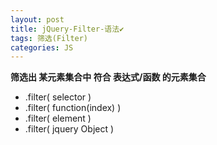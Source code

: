 ```yaml
---
layout: post
title: jQuery-Filter-语法✔︎
tags: 筛选(Filter)
categories: JS
---
```


**筛选出 某元素集合中 符合 表达式/函数 的元素集合**
- .filter( selector )
- .filter( function(index) )
- .filter( element )
- .filter( jquery Object )

